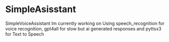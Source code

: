 # SimpleAsisstant
SimpleVoiceAssistant Im currently working on
Using speech_recognition for voice recognition, gpt4all  for slow but ai generated responses and pyttsx3 for Text to Speech
